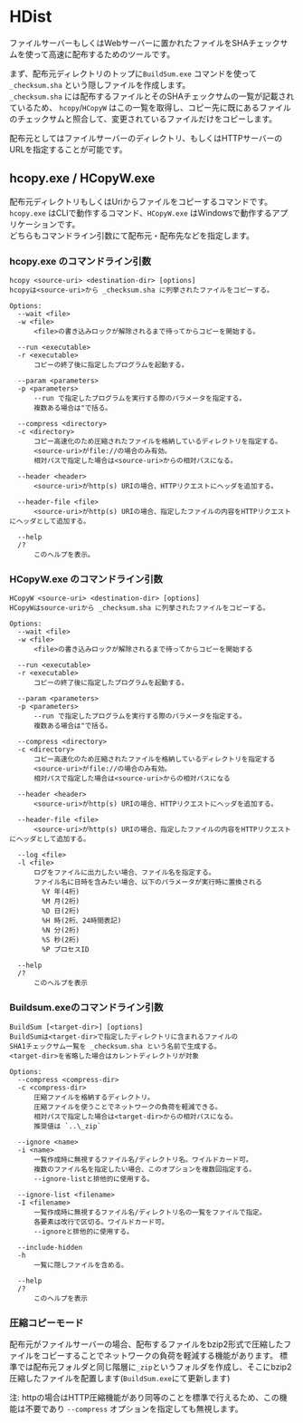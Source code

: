 # HDist
ファイルサーバーもしくはWebサーバーに置かれたファイルをSHAチェックサムを使って高速に配布するためのツールです。

まず、配布元ディレクトリのトップに`BuildSum.exe` コマンドを使って `_checksum.sha` という隠しファイルを作成します。<br>
`_checksum.sha` には配布するファイルとそのSHAチェックサムの一覧が記載されているため、
`hcopy`/`HCopyW` はこの一覧を取得し、コピー先に既にあるファイルのチェックサムと照合して、変更されているファイルだけをコピーします。

配布元としてはファイルサーバーのディレクトリ、もしくはHTTPサーバーのURLを指定することが可能です。

## hcopy.exe / HCopyW.exe
配布元ディレクトリもしくはUriからファイルをコピーするコマンドです。<br>
`hcopy.exe` はCLIで動作するコマンド、`HCopyW.exe` はWindowsで動作するアプリケーションです。<br>
どちらもコマンドライン引数にて配布元・配布先などを指定します。

### hcopy.exe のコマンドライン引数
```
hcopy <source-uri> <destination-dir> [options]
hcopyは<source-uri>から _checksum.sha に列挙されたファイルをコピーする。

Options:
  --wait <file>
  -w <file>
      <file>の書き込みロックが解除されるまで待ってからコピーを開始する。

  --run <executable>
  -r <executable>
      コピーの終了後に指定したプログラムを起動する。

  --param <parameters>
  -p <parameters>
      --run で指定したプログラムを実行する際のパラメータを指定する。
      複数ある場合は"で括る。

  --compress <directory>
  -c <directory>
      コピー高速化のため圧縮されたファイルを格納しているディレクトリを指定する。
      <source-uri>がfile://の場合のみ有効。
      相対パスで指定した場合は<source-uri>からの相対パスになる。

  --header <header>
      <source-uri>がhttp(s) URIの場合、HTTPリクエストにヘッダを追加する。

  --header-file <file>
      <source-uri>がhttp(s) URIの場合、指定したファイルの内容をHTTPリクエストにヘッダとして追加する。

  --help
  /?
      このヘルプを表示。
```
### HCopyW.exe のコマンドライン引数
```
HCopyW <source-uri> <destination-dir> [options]
HCopyWはsource-uriから _checksum.sha に列挙されたファイルをコピーする。

Options:
  --wait <file>
  -w <file>
      <file>の書き込みロックが解除されるまで待ってからコピーを開始する

  --run <executable>
  -r <executable>
      コピーの終了後に指定したプログラムを起動する。

  --param <parameters>
  -p <parameters>
      --run で指定したプログラムを実行する際のパラメータを指定する。
      複数ある場合は"で括る。

  --compress <directory>
  -c <directory>
      コピー高速化のため圧縮されたファイルを格納しているディレクトリを指定する
      <source-uri>がfile://の場合のみ有効。
      相対パスで指定した場合は<source-uri>からの相対パスになる

  --header <header>
      <source-uri>がhttp(s) URIの場合、HTTPリクエストにヘッダを追加する。

  --header-file <file>
      <source-uri>がhttp(s) URIの場合、指定したファイルの内容をHTTPリクエストにヘッダとして追加する。

  --log <file>
  -l <file>
      ログをファイルに出力したい場合、ファイル名を指定する。
      ファイル名に日時を含みたい場合、以下のパラメータが実行時に置換される
        %Y 年(4桁)
        %M 月(2桁)
        %D 日(2桁)
        %H 時(2桁、24時間表記)
        %N 分(2桁)
        %S 秒(2桁)
        %P プロセスID

  --help
  /?
      このヘルプを表示
```
### Buildsum.exeのコマンドライン引数
```
BuildSum [<target-dir>] [options]
BuildSumは<target-dir>で指定したディレクトリに含まれるファイルの
SHA1チェックサム一覧を _checksum.sha という名前で生成する。
<target-dir>を省略した場合はカレントディレクトリが対象

Options:
  --compress <compress-dir>
  -c <compress-dir>
      圧縮ファイルを格納するディレクトリ。
      圧縮ファイルを使うことでネットワークの負荷を軽減できる。
      相対パスで指定した場合は<target-dir>からの相対パスになる。
      推奨値は `..\_zip`

  --ignore <name>
  -i <name>
      一覧作成時に無視するファイル名/ディレクトリ名。ワイルドカード可。
      複数のファイル名を指定したい場合、このオプションを複数回指定する。
      --ignore-listと排他的に使用する。

  --ignore-list <filename>
  -I <filename>
      一覧作成時に無視するファイル名/ディレクトリ名の一覧をファイルで指定。
      各要素は改行で区切る。ワイルドカード可。
      --ignoreと排他的に使用する。

  --include-hidden
  -h
      一覧に隠しファイルを含める。

  --help
  /?
      このヘルプを表示
```

### 圧縮コピーモード
配布元がファイルサーバーの場合、配布するファイルをbzip2形式で圧縮したファイルをコピーすることでネットワークの負荷を軽減する機能があります。
標準では配布元フォルダと同じ階層に`_zip`というフォルダを作成し、そこにbzip2圧縮したファイルを配置します(`BuildSum.exe`にて更新します)

注: httpの場合はHTTP圧縮機能があり同等のことを標準で行えるため、この機能は不要であり `--compress` オプションを指定しても無視します。
